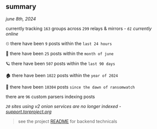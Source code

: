 
## summary
_june 8th, 2024_

currently tracking `163` groups across `299` relays & mirrors - _`61` currently online_

⏲ there have been `9` posts within the `last 24 hours`

🦈 there have been `25` posts within the `month of june`

🪐 there have been `507` posts within the `last 90 days`

🏚 there have been `1022` posts within the `year of 2024`

🦕 there have been `10304` posts `since the dawn of ransomwatch`

there are `96` custom parsers indexing posts

_`20` sites using v2 onion services are no longer indexed - [support.torproject.org](https://support.torproject.org/onionservices/v2-deprecation/)_

> see the project [README](https://github.com/joshhighet/ransomwatch#ransomwatch--) for backend technicals
